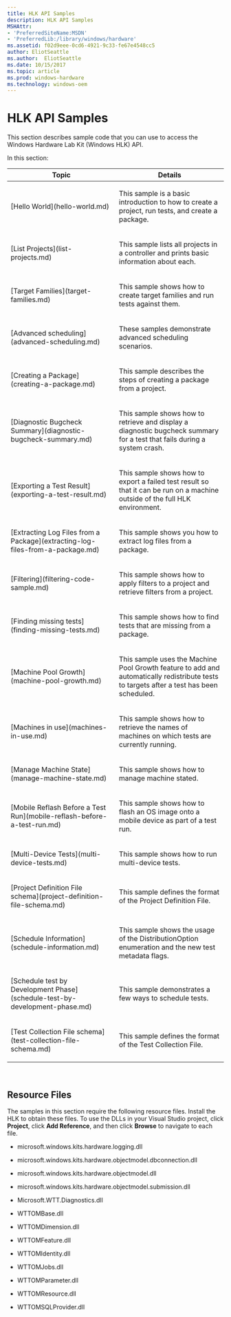 ```yaml
---
title: HLK API Samples
description: HLK API Samples
MSHAttr:
- 'PreferredSiteName:MSDN'
- 'PreferredLib:/library/windows/hardware'
ms.assetid: f02d9eee-0cd6-4921-9c33-fe67e4548cc5
author: EliotSeattle
ms.author:  EliotSeattle
ms.date: 10/15/2017
ms.topic: article
ms.prod: windows-hardware
ms.technology: windows-oem
---
```


# HLK API Samples


This section describes sample code that you can use to access the Windows Hardware Lab Kit (Windows HLK) API.

In this section:

<table>
<colgroup>
<col width="50%" />
<col width="50%" />
</colgroup>
<thead>
<tr class="header">
<th>Topic</th>
<th>Details</th>
</tr>
</thead>
<tbody>
<tr class="odd">
<td><p>[Hello World](hello-world.md)</p></td>
<td><p>This sample is a basic introduction to how to create a project, run tests, and create a package.</p></td>
</tr>
<tr class="even">
<td><p>[List Projects](list-projects.md)</p></td>
<td><p>This sample lists all projects in a controller and prints basic information about each.</p></td>
</tr>
<tr class="odd">
<td><p>[Target Families](target-families.md)</p></td>
<td><p>This sample shows how to create target families and run tests against them.</p></td>
</tr>
<tr class="even">
<td><p>[Advanced scheduling](advanced-scheduling.md)</p></td>
<td><p>These samples demonstrate advanced scheduling scenarios.</p></td>
</tr>
<tr class="odd">
<td><p>[Creating a Package](creating-a-package.md)</p></td>
<td><p>This sample describes the steps of creating a package from a project.</p></td>
</tr>
<tr class="even">
<td><p>[Diagnostic Bugcheck Summary](diagnostic-bugcheck-summary.md)</p></td>
<td><p>This sample shows how to retrieve and display a diagnostic bugcheck summary for a test that fails during a system crash.</p></td>
</tr>
<tr class="odd">
<td><p>[Exporting a Test Result](exporting-a-test-result.md)</p></td>
<td><p>This sample shows how to export a failed test result so that it can be run on a machine outside of the full HLK environment.</p></td>
</tr>
<tr class="even">
<td><p>[Extracting Log Files from a Package](extracting-log-files-from-a-package.md)</p></td>
<td><p>This sample shows you how to extract log files from a package.</p></td>
</tr>
<tr class="odd">
<td><p>[Filtering](filtering-code-sample.md)</p></td>
<td><p>This sample shows how to apply filters to a project and retrieve filters from a project.</p></td>
</tr>
<tr class="even">
<td><p>[Finding missing tests](finding-missing-tests.md)</p></td>
<td><p>This sample shows how to find tests that are missing from a package.</p></td>
</tr>
<tr class="odd">
<td><p>[Machine Pool Growth](machine-pool-growth.md)</p></td>
<td><p>This sample uses the Machine Pool Growth feature to add and automatically redistribute tests to targets after a test has been scheduled.</p></td>
</tr>
<tr class="even">
<td><p>[Machines in use](machines-in-use.md)</p></td>
<td><p>This sample shows how to retrieve the names of machines on which tests are currently running.</p></td>
</tr>
<tr class="odd">
<td><p>[Manage Machine State](manage-machine-state.md)</p></td>
<td><p>This sample shows how to manage machine stated.</p></td>
</tr>
<tr class="even">
<td><p>[Mobile Reflash Before a Test Run](mobile-reflash-before-a-test-run.md)</p></td>
<td><p>This sample shows how to flash an OS image onto a mobile device as part of a test run.</p></td>
</tr>
<tr class="odd">
<td><p>[Multi-Device Tests](multi-device-tests.md)</p></td>
<td><p>This sample shows how to run multi-device tests.</p></td>
</tr>
<tr class="even">
<td><p>[Project Definition File schema](project-definition-file-schema.md)</p></td>
<td><p>This sample defines the format of the Project Definition File.</p></td>
</tr>
<tr class="odd">
<td><p>[Schedule Information](schedule-information.md)</p></td>
<td><p>This sample shows the usage of the DistributionOption enumeration and the new test metadata flags.</p></td>
</tr>
<tr class="even">
<td><p>[Schedule test by Development Phase](schedule-test-by-development-phase.md)</p></td>
<td><p>This sample demonstrates a few ways to schedule tests.</p></td>
</tr>
<tr class="odd">
<td><p>[Test Collection File schema](test-collection-file-schema.md)</p></td>
<td><p>This sample defines the format of the Test Collection File.</p></td>
</tr>
</tbody>
</table>

 

## <span id="Resource_Files"></span><span id="resource_files"></span><span id="RESOURCE_FILES"></span>Resource Files


The samples in this section require the following resource files. Install the HLK to obtain these files. To use the DLLs in your Visual Studio project, click **Project**, click **Add Reference**, and then click **Browse** to navigate to each file.

-   microsoft.windows.kits.hardware.logging.dll

-   microsoft.windows.kits.hardware.objectmodel.dbconnection.dll

-   microsoft.windows.kits.hardware.objectmodel.dll

-   microsoft.windows.kits.hardware.objectmodel.submission.dll

-   Microsoft.WTT.Diagnostics.dll

-   WTTOMBase.dll

-   WTTOMDimension.dll

-   WTTOMFeature.dll

-   WTTOMIdentity.dll

-   WTTOMJobs.dll

-   WTTOMParameter.dll

-   WTTOMResource.dll

-   WTTOMSQLProvider.dll

 

 






